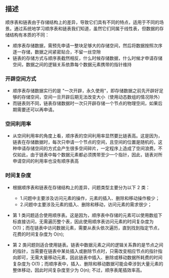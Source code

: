 ## 描述
顺序表和链表由于存储结构上的差异，导致它们具有不同的特点，适用于不同的场景。通过系统地学习顺序表和链表我们知道，虽然它们同属于线性表，但数据的存储结构有本质的不同：
- 顺序表存储数据，需预先申请一整块足够大的存储空间，然后将数据按照次序逐一存储，数据之间紧密贴合，不留一丝空隙
- 链表的存储方式与顺序表截然相反，什么时候存储数据，什么时候才申请存储空间，数据之间的逻辑关系依靠每个数据元素携带的指针维持

### 开辟空间方式
- 顺序表存储数据实行的是 "一次开辟，永久使用"，即存储数据之前先开辟好足够的存储空间，空间一旦开辟后期无法改变大小（使用动态数组的情况除外）
- 而链表则不同，链表存储数据时一次只开辟存储一个节点的物理空间，如果后期需要还可以再申请。

### 空间利用率
- 从空间利用率的角度上看，顺序表的空间利用率显然要比链表高。这是因为，链表在存储数据时，每次只申请一个节点的空间，且空间的位置是随机的，这种申请存储空间的方式会产生很多空间碎片，一定程序上造成了空间浪费。不仅如此，由于链表中每个数据元素都必须携带至少一个指针，因此，链表对所申请空间的利用率也没有顺序表高

### 时间复杂度
- 根据顺序表和链表在存储结构上的差异，问题类型主要分为以下 2 类：
    - 1.问题中主要涉及访问元素的操作，元素的插入、删除和移动操作极少；
    - 2.问题中主要涉及元素的插入、删除和移动，访问元素的需求很少；

- 第 1 类问题适合使用顺序表。这是因为，顺序表中存储的元素可以使用数组下标直接访问，无需遍历整个表，因此使用顺序表访问元素的时间复杂度为 O(1)；而在链表中访问数据元素，需要从表头依次遍历，直到找到指定节点，花费的时间复杂度为 O(n);
- 第 2 类问题则适合使用链表。链表中数据元素之间的逻辑关系靠的是节点之间的指针，当需要在链表中某处插入或删除节点时，只需改变相应节点的指针指向即可，无需大量移动元素，因此链表中插入、删除或移动数据所耗费的时间复杂度为 O(1)；而顺序表中，插入、删除和移动数据可能会牵涉到大量元素的整体移动，因此时间复杂度至少为 O(n); 不过，顺序表尾插效率高。

